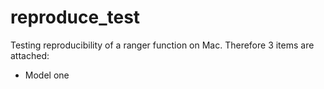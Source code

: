 # reproduce_test 

Testing reproducibility of a ranger function on Mac. Therefore 3 items are attached:
* Model one
